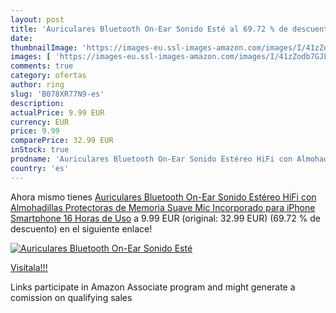 ```yaml
---
layout: post
title: 'Auriculares Bluetooth On-Ear Sonido Esté al 69.72 % de descuento'
date: 
thumbnailImage: 'https://images-eu.ssl-images-amazon.com/images/I/41zZodb7GJL._SL200_.jpg'
images: [ 'https://images-eu.ssl-images-amazon.com/images/I/41zZodb7GJL._SL200_.jpg' ]
comments: true
category: ofertas
author: ring
slug: 'B078XR77N9-es'
description:
actualPrice: 9.99 EUR
currency: EUR
price: 9.99
comparePrice: 32.99 EUR
inStock: true
prodname: 'Auriculares Bluetooth On-Ear Sonido Estéreo HiFi con Almohadillas Protectoras de Memoria Suave  Mic Incorporado para iPhone  Smartphone  16 Horas de Uso'
country: 'es'
---
```


Ahora mismo tienes [Auriculares Bluetooth On-Ear Sonido Estéreo HiFi con Almohadillas Protectoras de Memoria Suave  Mic Incorporado para iPhone  Smartphone  16 Horas de Uso](https://www.amazon.es/dp/B078XR77N9/?tag=tolees-21) a 9.99 EUR (original: 32.99 EUR) (69.72 %  de descuento) en el siguiente enlace!

[![Auriculares Bluetooth On-Ear Sonido Esté](https://images-eu.ssl-images-amazon.com/images/I/41zZodb7GJL._SL200_.jpg)](https://www.amazon.es/dp/B078XR77N9/?tag=tolees-21)

[Visítala!!!](https://www.amazon.es/dp/B078XR77N9/?tag=tolees-21)

Links participate in Amazon Associate program and might generate a comission on qualifying sales
